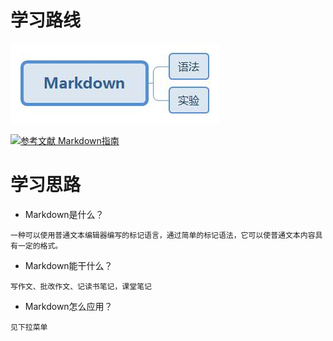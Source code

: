 # 学习路线

![](image/1.jpeg)

[![](https://img.shields.io/badge/参考文献-Markdown指南-yellow.svg "参考文献 Markdown指南")](http://note.youdao.com/iyoudao/?p=2411&vendor=unsilent14)


# 学习思路
- Markdown是什么？
```
一种可以使用普通文本编辑器编写的标记语言，通过简单的标记语法，它可以使普通文本内容具有一定的格式。
```
- Markdown能干什么？
```
写作文、批改作文、记读书笔记，课堂笔记
```
- Markdown怎么应用？
```
见下拉菜单
```
